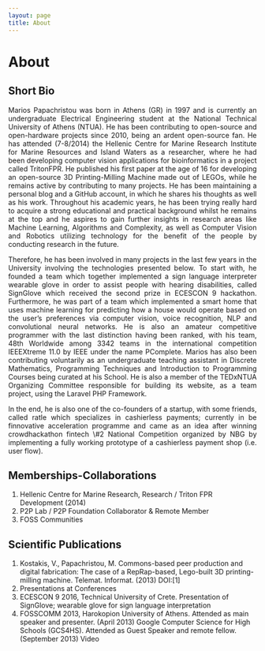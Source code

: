 ```yaml
---
layout: page
title: About
---
```


# About
## Short Bio

<p align="justify">
Marios Papachristou was born in Athens (GR) in 1997 and is currently an undergraduate Electrical Engineering student at the National Technical University of Athens (NTUA). He has been contributing to open-source and open-hardware projects since 2010, being an ardent open-source fan. He has attended (7-8/2014) the Hellenic Centre for Marine Research Institute for Marine Resources and Island Waters as a researcher, where he had been developing computer vision applications for bioinformatics in a project called TritonFPR. He published his first paper at the age of 16 for developing an open-source 3D Printing-Milling Machine made out of LEGOs, while he remains active by contributing to many projects. He has been maintaining a personal blog and a GitHub account, in which he shares his thoughts as well as his work. Throughout his academic years, he has been trying really hard to acquire a strong educational and practical background whilst he remains at the top and he aspires to gain further insights in research areas like Machine Learning, Algorithms and Complexity, as well as Computer Vision and Robotics utilizing technology for the benefit of the people by conducting research in the future.
</p>

<p align="justify">
Therefore, he has been involved in many projects in the last few years in the University  involving the technologies presented below. To start with, he founded a team which together implemented a sign language interpreter wearable glove in order to assist people with hearing disabilities, called SignGlove which received the second prize in ECESCON 9 hackathon. Furthermore, he was part of a team which implemented a smart home that uses machine learning for predicting how a house would operate based on the user’s preferences via computer vision, voice recognition, NLP and convolutional neural networks. He is also an amateur competitive programmer with the last distinction having been ranked, with his team, 48th Worldwide among 3342 teams in the international competition IEEEXtreme 11.0 by IEEE under the name PComplete.  
Marios has also been contributing voluntarily as an undergraduate teaching assistant in Discrete Mathematics, Programming Techniques and Introduction to Programming Courses being curated at his School. He is also a member of the TEDxNTUA Organizing Committee responsible for building its website, as a team project, using the Laravel PHP Framework.
</p>

<p align="justify">
In the end, he is also one of the co-founders of a startup, with some friends, called ratle which specializes in cashierless payments; currently in be finnovative acceleration programme and came as an idea after winning crowdhackathon fintech \#2 National Competition organized by NBG by implementing a fully working prototype of a cashierless payment shop  (i.e. user flow).
</p>

## Memberships-Collaborations
 1. Hellenic Centre for Marine Research, Research / Triton FPR Development (2014)
 2. P2P Lab / P2P Foundation Collaborator & Remote Member
 3. FOSS Communities


## Scientific Publications
 1. Kostakis, V., Papachristou, M. Commons-based peer production and digital fabrication: The case of a RepRap-based, Lego-built 3D printing-milling machine. Telemat. Informat. (2013) DOI:[1]
 2. Presentations at Conferences
 3. ECESCON 9 2016, Technical University of Crete. Presentation of SignGlove; wearable glove for sign language interpretation
 4. FOSSCOMM 2013, Harokopion University of Athens. Attended as main speaker and presenter. (April 2013)
Google Computer Science for High Schools (GCS4HS). Attended as Guest Speaker and remote fellow. (September 2013) Video
